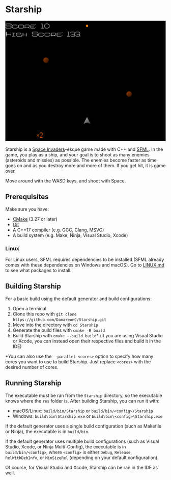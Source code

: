 # Starship

![Starship Screenshot](./docs/screenshot.png "Starship Screenshpt")

Starship is a [Space Invaders](https://en.wikipedia.org/wiki/Space_Invaders)-esque game made with C++ and [SFML](https://www.sfml-dev.org/). In the game, you play as a ship, and your goal is to shoot as many enemies (asteroids and missles) as possible. The enemies become faster as time goes on and as you destroy more and more of them. If you get hit, it is game over.

Move around with the WASD keys, and shoot with Space.

## Prerequisites

Make sure you have:
* [CMake](https://cmake.org/download/) (3.27 or later)
* [Git](https://git-scm.com/downloads)
* A C++17 compiler (e.g. GCC, Clang, MSVC)
* A build system (e.g. Make, Ninja, Visual Studio, Xcode)

### Linux

For Linux users, SFML requires dependencies to be installed (SFML already comes with these dependencies on Windows and macOS). Go to [LINUX.md](./docs/LINUX.md) to see what packages to install.

## Building Starship

For a basic build using the default generator and build configurations:

1. Open a terminal
2. Clone this repo with `git clone https://github.com/DamareonC/Starship.git`
3. Move into the directory with `cd Starship`
4. Generate the build files with `cmake -B build`
5. Build Starship with `cmake --build build`* (if you are using Visual Studio or Xcode, you can instead open their respective files and build it in the IDE)

*You can also use the `--parallel <cores>` option to specify how many cores you want to use to build Starship. Just replace `<cores>` with the desired number of cores.

## Running Starship

The executable must be ran from the `Starship` directory, so the executable knows where the `res` folder is. After building Starship, you can run it with:

* macOS/Linux: `build/bin/Starship` or `build/bin/<config>/Starship`
* Windows: `build\bin\Starship.exe` or `build\bin\<config>\Starship.exe`

If the default generator uses a single build configuration (such as Makefile or Ninja), the executable is in `build/bin`.

If the default generator uses multiple build configurations (such as Visual Studio, Xcode, or Ninja Multi-Config), the executable is in `build/bin/<config>`, where `<config>` is either `Debug`, `Release`, `RelWithDebInfo`, or `MinSizeRel` (depending on your default configuration).

Of course, for Visual Studio and Xcode, Starship can be ran in the IDE as well.